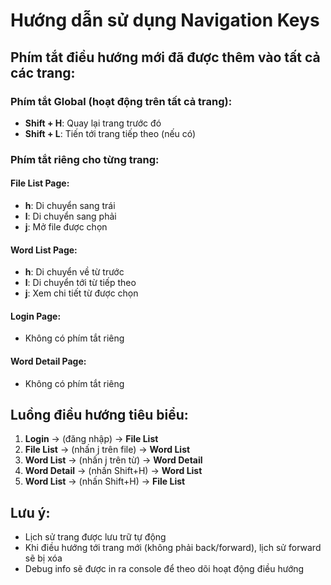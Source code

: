# Hướng dẫn sử dụng Navigation Keys

## Phím tắt điều hướng mới đã được thêm vào tất cả các trang:

### Phím tắt Global (hoạt động trên tất cả trang):

- **Shift + H**: Quay lại trang trước đó
- **Shift + L**: Tiến tới trang tiếp theo (nếu có)

### Phím tắt riêng cho từng trang:

#### File List Page:

- **h**: Di chuyển sang trái
- **l**: Di chuyển sang phải
- **j**: Mở file được chọn

#### Word List Page:

- **h**: Di chuyển về từ trước
- **l**: Di chuyển tới từ tiếp theo
- **j**: Xem chi tiết từ được chọn

#### Login Page:

- Không có phím tắt riêng

#### Word Detail Page:

- Không có phím tắt riêng

## Luồng điều hướng tiêu biểu:

1. **Login** → (đăng nhập) → **File List**
2. **File List** → (nhấn j trên file) → **Word List**
3. **Word List** → (nhấn j trên từ) → **Word Detail**
4. **Word Detail** → (nhấn Shift+H) → **Word List**
5. **Word List** → (nhấn Shift+H) → **File List**

## Lưu ý:

- Lịch sử trang được lưu trữ tự động
- Khi điều hướng tới trang mới (không phải back/forward), lịch sử forward sẽ bị xóa
- Debug info sẽ được in ra console để theo dõi hoạt động điều hướng
